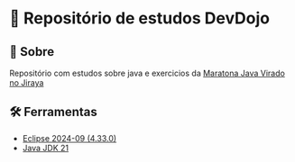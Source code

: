 # :open_file_folder: Repositório de estudos DevDojo


## :pushpin: Sobre
Repositório com estudos sobre java e exercicios da [Maratona Java Virado no Jiraya](https://www.youtube.com/playlist?list=PL62G310vn6nFIsOCC0H-C2infYgwm8SWW)

## :hammer_and_wrench: Ferramentas
- [Eclipse 2024-09 (4.33.0)](https://www.eclipse.org/downloads/packages/installer)
- [Java JDK 21](https://www.oracle.com/br/java/technologies/downloads/)
